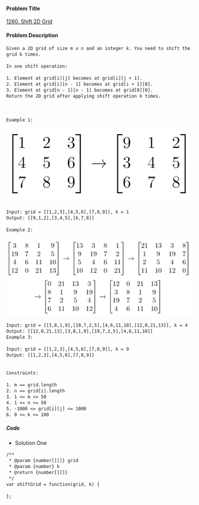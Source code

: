 #### Problem Title
[1260. Shift 2D Grid](https://leetcode.com/problems/shift-2d-grid/)
#### Problem Description
```
Given a 2D grid of size m x n and an integer k. You need to shift the grid k times.

In one shift operation:

1. Element at grid[i][j] becomes at grid[i][j + 1].
2. Element at grid[i][n - 1] becomes at grid[i + 1][0].
3. Element at grid[n - 1][n - 1] becomes at grid[0][0].
Return the 2D grid after applying shift operation k times.

 

Example 1:
```
![example_1](../../assets/array/2019-12-10/e1.png)
```
Input: grid = [[1,2,3],[4,5,6],[7,8,9]], k = 1
Output: [[9,1,2],[3,4,5],[6,7,8]]

Example 2:
```
![example_2](../../assets/array/2019-12-10/e2.png)
```
Input: grid = [[3,8,1,9],[19,7,2,5],[4,6,11,10],[12,0,21,13]], k = 4
Output: [[12,0,21,13],[3,8,1,9],[19,7,2,5],[4,6,11,10]]
Example 3:

Input: grid = [[1,2,3],[4,5,6],[7,8,9]], k = 9
Output: [[1,2,3],[4,5,6],[7,8,9]]
 

Constraints:

1. m == grid.length
2. n == grid[i].length
3. 1 <= m <= 50
4. 1 <= n <= 50
5. -1000 <= grid[i][j] <= 1000
6. 0 <= k <= 100
```

##### Code

- Solution One
```
/**
 * @param {number[][]} grid
 * @param {number} k
 * @return {number[][]}
 */
var shiftGrid = function(grid, k) {
    
};
```
